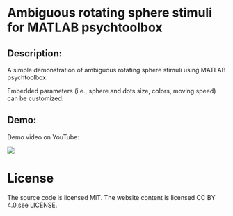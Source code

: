 # Ambiguous rotating sphere stimuli for MATLAB psychtoolbox

## Description:
A simple demonstration of ambiguous rotating sphere stimuli using MATLAB psychtoolbox.

Embedded parameters (i.e., sphere and dots size, colors, moving speed) can be customized.

## Demo:
Demo video on YouTube:

[![](http://img.youtube.com/vi/ICoejYulyDk/0.jpg)](http://www.youtube.com/watch?v=ICoejYulyDk "ars")

# License
The source code is licensed MIT. The website content is licensed CC BY 4.0,see LICENSE.